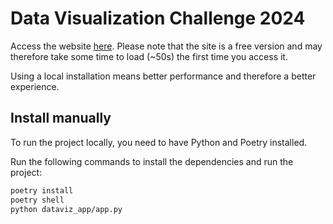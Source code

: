# Data Visualization Challenge 2024

Access the website [here](https://dataviz-2024.onrender.com/). Please note that the site is a free version and may therefore take some time to load (~50s) the first time you access it.

Using a local installation means better performance and therefore a better experience.

## Install manually

To run the project locally, you need to have Python and Poetry installed.

Run the following commands to install the dependencies and run the project:

```bash
poetry install
poetry shell
python dataviz_app/app.py
```
